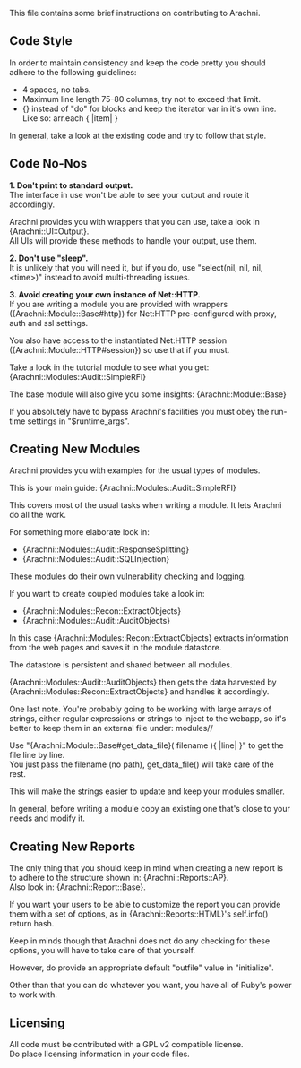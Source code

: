 This file contains some brief instructions on contributing to Arachni.    

Code Style
----
In order to maintain consistency and keep the code pretty you should
adhere to the following guidelines:

 - 4 spaces, no tabs.
 - Maximum line length 75-80 columns, try not to exceed that limit.
 - {} instead of "do" for blocks and keep the iterator var in it's own line.<br/>
    Like so:
        arr.each {
            |item|
        }

In general, take a look at the existing code and try to follow that style.


Code No-Nos
----
**1. Don't print to standard output.**<br/>
The interface in use won't be able to see your output and route it
accordingly.

Arachni provides you with wrappers that you can use, take a look in {Arachni::UI::Output}.<br/>
All UIs will provide these methods to handle your output, use them.


**2. Don't use "sleep".**<br/>
It is unlikely that you will need it, but if you do, use
"select(nil, nil, nil, &lt;time&gt;)" instead to avoid multi-threading issues.


**3. Avoid creating your own instance of Net::HTTP.**<br/>
If you are writing a module you are provided with wrappers ({Arachni::Module::Base#http}) for Net:HTTP
pre-configured with proxy, auth and ssl settings.

You also have access to the instantiated Net:HTTP session ({Arachni::Module::HTTP#session}) so use that
if you must.

Take a look in the tutorial module to see what you get: {Arachni::Modules::Audit::SimpleRFI}
    
The base module will also give you some insights: {Arachni::Module::Base}

If you absolutely have to bypass Arachni's facilities you must obey the
run-time settings in "$runtime_args".


Creating New Modules
----
Arachni provides you with examples for the usual types of modules.

This is your main guide: {Arachni::Modules::Audit::SimpleRFI}
    
This covers most of the usual tasks when writing a module.
It lets Arachni do all the work.

For something more elaborate look in:<br/>
- {Arachni::Modules::Audit::ResponseSplitting}<br/>
- {Arachni::Modules::Audit::SQLInjection}
    
These modules do their own vulnerability checking and logging.

If you want to create coupled modules take a look in:<br/>
- {Arachni::Modules::Recon::ExtractObjects}<br/>
- {Arachni::Modules::Audit::AuditObjects}

In this case {Arachni::Modules::Recon::ExtractObjects} extracts information from the
web pages and saves it in the module datastore.

The datastore is persistent and shared between all modules.

{Arachni::Modules::Audit::AuditObjects} then gets the data harvested by {Arachni::Modules::Recon::ExtractObjects}
and handles it accordingly.

One last note.
You're probably going to be working with large arrays of strings,
either regular expressions or strings to inject to the webapp,
so it's better to keep them in an external file under:
    modules/<modname>/

Use "{Arachni::Module::Base#get_data_file}( filename ){ |line| }" to get the file line by line.<br/>
You just pass the filename (no path), get_data_file() will take care of the rest. 

This will make the strings easier to update and keep your modules smaller.

In general, before writing a module copy an existing one that's close
to your needs and modify it.


Creating New Reports<br/>
----
The only thing that you should keep in mind when creating a new report
is to adhere to the structure shown in: {Arachni::Reports::AP}.<br/>
Also look in: {Arachni::Report::Base}.

If you want your users to be able to customize the report you can
provide them with a set of options, as in {Arachni::Reports::HTML}'s self.info() return hash.

Keep in minds though that Arachni does not do any checking for these options,
you will have to take care of that yourself.

However, do provide an appropriate default "outfile" value in "initialize".

Other than that you can do whatever you want, you have all of Ruby's
power to work with. 


Licensing
----
All code must be contributed with a GPL v2 compatible license.<br/>
Do place licensing information in your code files.

